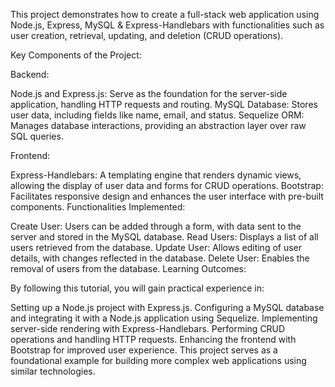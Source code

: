 This project demonstrates how to create a full-stack web application using Node.js, Express, MySQL & Express-Handlebars with functionalities such as user creation, retrieval, updating, and deletion (CRUD operations).

Key Components of the Project:

Backend:

Node.js and Express.js: Serve as the foundation for the server-side application, handling HTTP requests and routing.
MySQL Database: Stores user data, including fields like name, email, and status.
Sequelize ORM: Manages database interactions, providing an abstraction layer over raw SQL queries.

Frontend:

Express-Handlebars: A templating engine that renders dynamic views, allowing the display of user data and forms for CRUD operations.
Bootstrap: Facilitates responsive design and enhances the user interface with pre-built components.
Functionalities Implemented:

Create User: Users can be added through a form, with data sent to the server and stored in the MySQL database.
Read Users: Displays a list of all users retrieved from the database.
Update User: Allows editing of user details, with changes reflected in the database.
Delete User: Enables the removal of users from the database.
Learning Outcomes:

By following this tutorial, you will gain practical experience in:

Setting up a Node.js project with Express.js.
Configuring a MySQL database and integrating it with a Node.js application using Sequelize.
Implementing server-side rendering with Express-Handlebars.
Performing CRUD operations and handling HTTP requests.
Enhancing the frontend with Bootstrap for improved user experience.
This project serves as a foundational example for building more complex web applications using similar technologies.


